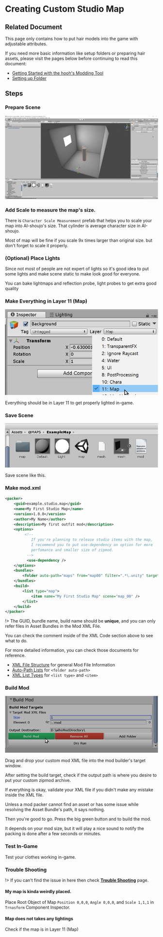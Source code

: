 # Creating Custom Studio Map

## Related Document

This page only contains how to put hair models into the game with adjustable attributes.

If you need more basic information like setup folders or preparing hair assets, please visit the pages below before continuing to read this document:

-   [Getting Started with the hooh's Modding Tool](getting_started.md)
-   [Setting up Folder](tutorials/gearing-up.md)

## Steps

### Prepare Scene

![image-20200101043939311](images/image-20200101043939311.png)

### Add Scale to measure the map's size.

There is `Character Scale Measurement` prefab that helps you to scale your map into AI-shoujo's size. That cylinder is average character size in AI-shoujo.

Most of map will be fine if you scale 9x times larger than original size. but don't forget to scale it properly.

### (Optional) Place Lights

Since not most of people are not expert of lights so it's good idea to put some lights and make scene static to make look good for everyone.

You can bake lightmaps and reflection probe, light probes to get extra good quality

### Make Everything in Layer 11 (Map)

![image-20200101044239224](images/image-20200101044239224.png)

Everything should be in Layer 11 to get properly lighted in-game.

### Save Scene

![image-20200101044321024](images/image-20200101044321024.png)

Save scene like this.

### Make mod.xml

```xml
<packer>
    <guid>example.studio.map</guid>
    <name>My First Studio Map</name>
    <version>1.0.0</version>
    <author>My Name</author>
    <description>My first outfit mod</description>
    <options>
         <!--
            If you're planning to release studio items with the map,
            I recommend you to put use-dependency on option for more
            perfomance and smaller size of zipmod.
          -->
          <use-dependency />
    </options>
    <bundles>
        <folder auto-path="maps" from="map00" filter=".*\.unity" target="map00" />
    </bundles>
    <build>
        <list type="map">
            <item name="My First Studio Map" scene="map_00" />
        </list>
    </build>
</packer>
```

!> The GUID, bundle name, build name should be **unique**, and you can only refer files in Asset Bundles in the Mod XML File.

You can check the comment inside of the XML Code section above to see what to do.

For more detailed information, you can check those documents for reference.

-   [XML File Structure](technical/xml-file.md) for general Mod File Information
-   [Auto-Path Lists](technical/autopath-list.md) for `<folder auto-path>`
-   [XML List Types](technical/category-list.md) for `<list type>` and `<item>`

### Build Mod

![](imgs/mod_00.png)

Drag and drop your custom mod XML file into the mod builder's target window.

After setting the build target, check if the output path is where you desire to put your custom zipmod archive.

If everything is okay, validate your XML file if you didn't make any mistake inside the XML file.

Unless a mod packer cannot find an asset or has some issue while resolving the Asset Bundle's path, it says nothing.

Then you're good to go. Press the big green button and to build the mod.

It depends on your mod size, but it will play a nice sound to notify the packing is done after a few seconds or minutes.

### Test In-Game

Test your clothes working in-game.

### Trouble Shooting

!> If you can't find the issue in here then check [**Trouble Shooting**](tutorials/trouble-shooting.md) page.

#### My map is kinda weirdly placed.

Place Root Object of Map `Position 0,0,0`, `Angle 0,0,0`, and `Scale 1,1,1` in `Trnasform` Component Inspector.

#### Map does not takes any lightings

Check if the map is in Layer 11 (Map)
